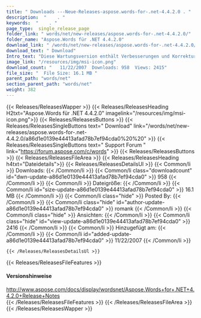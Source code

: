 ```yaml
---
title: " Downloads ---Neue-Releases-aspose.words-for-.net-4.4.2.0 . "
description:  "    . " 
keywords:  "    . " 
page_type:  single_release_page
folder_link: " words/net/new-releases/aspose.words-for-.net-4.4.2.0/"
folder_name: "Aspose.Words für .NET 4.4.2.0"
download_link: " /words/net/new-releases/aspose.words-for-.net-4.4.2.0/a86d1e0139e44413afad78b7ef94cda0"
download_text: " Download"
Intro_text: "Diese Wartungsversion enthält Verbesserungen und Korrekturen für den DOCX-Import (was ..."
image_link: "/resources/img/msi-icon.png"
download_count: "   11/22/2007  Downloads: 958  Views: 2415"
file_size: "  File Size: 16.1 MB "
parent_path: "words/net"
section_parent_path: "words/net"
weight: 382
---
```


{{< Releases/ReleasesWapper >}}
  {{< Releases/ReleasesHeading H2txt="Aspose.Words für .NET 4.4.2.0" imagelink="/resources/img/msi-icon.png">}}
  {{< Releases/ReleasesButtons >}}
    {{< Releases/ReleasesSingleButtons text=" Download" link="/words/net/new-releases/aspose.words-for-.net-4.4.2.0/a86d1e0139e44413afad78b7ef94cda0%20%20" >}}
    {{< Releases/ReleasesSingleButtons text=" Support Forum " link="https://forum.aspose.com/c/words" >}}
  {{< Releases/ReleasesButtons >}}
  {{< Releases/ReleasesFileArea >}}
    {{< Releases/ReleasesHeading h4txt="Dateidetails">}}
    {{< Releases/ReleasesDetailsUl >}}
            {{< Common/li >}} Downloads: {{< /Common/li >}}
      {{< Common/li class="downloadcount" id="dwn-update-a86d1e0139e44413afad78b7ef94cda0" >}} 958 {{< /Common/li >}}
      {{< Common/li >}} Dateigröße: {{< /Common/li >}}
      {{< Common/li id="size-update-a86d1e0139e44413afad78b7ef94cda0" >}} 16.1 MB {{< /Common/li >}} 
      {{< Common/li  class="hide" >}} Posted By: {{< /Common/li >}} 
      {{< Common/li class="hide" id="author-update-a86d1e0139e44413afad78b7ef94cda0" >}} romank {{< /Common/li >}}
      {{< Common/li class="hide" >}} Ansichten: {{< /Common/li >}}
      {{< Common/li class="hide" id="view-update-a86d1e0139e44413afad78b7ef94cda0" >}} 2416 {{< /Common/li >}}
      {{< Common/li >}} Hinzugefügt am: {{< /Common/li >}}
      {{< Common/li id="added-update-a86d1e0139e44413afad78b7ef94cda0" >}} 11/22/2007 {{< /Common/li >}} 

    {{< /Releases/ReleasesDetailsUl >}}

  {{< Releases/ReleasesFileFeatures >}}
      <h4>Versionshinweise</h4><div> <a href="http://www.aspose.com/docs/display/wordsnet/Aspose.Words+for+.NET+4.4.2.0+Release+Notes">http://www.aspose.com/docs/display/wordsnet/Aspose.Words+for+.NET+4.4.2.0+Release+Notes</a></div>
  {{< /Releases/ReleasesFileFeatures >}}
 {{< /Releases/ReleasesFileArea >}}
{{< /Releases/ReleasesWapper >}}



